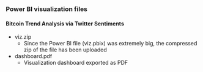 ### Power BI visualization files

#### Bitcoin Trend Analysis via Twitter Sentiments

- viz.zip
  - Since the Power BI file (viz.pbix) was extremely big, the compressed zip of the file has been uploaded 
- dashboard.pdf
  - Visualization dashboard exported as PDF
